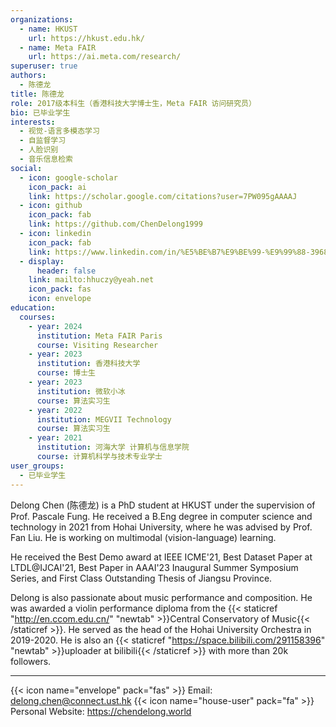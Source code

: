 ```yaml
---
organizations:
  - name: HKUST
    url: https://hkust.edu.hk/
  - name: Meta FAIR
    url: https://ai.meta.com/research/
superuser: true
authors:
  - 陈德龙
title: 陈德龙
role: 2017级本科生（香港科技大学博士生，Meta FAIR 访问研究员）
bio: 已毕业学生
interests:
  - 视觉-语言多模态学习
  - 自监督学习
  - 人脸识别
  - 音乐信息检索
social:
  - icon: google-scholar
    icon_pack: ai
    link: https://scholar.google.com/citations?user=7PW095gAAAAJ
  - icon: github
    icon_pack: fab
    link: https://github.com/ChenDelong1999
  - icon: linkedin
    icon_pack: fab
    link: https://www.linkedin.com/in/%E5%BE%B7%E9%BE%99-%E9%99%88-39685615b
  - display:
      header: false
    link: mailto:hhuczy@yeah.net
    icon_pack: fas
    icon: envelope
education:
  courses:
    - year: 2024
      institution: Meta FAIR Paris
      course: Visiting Researcher
    - year: 2023
      institution: 香港科技大学
      course: 博士生
    - year: 2023
      institution: 微软小冰
      course: 算法实习生
    - year: 2022
      institution: MEGVII Technology
      course: 算法实习生
    - year: 2021
      institution: 河海大学 计算机与信息学院
      course: 计算机科学与技术专业学士
user_groups:
  - 已毕业学生
---
```



Delong Chen (陈德龙) is a PhD student at HKUST under the supervision of Prof. Pascale Fung. He received a B.Eng degree in computer science and technology in 2021 from Hohai University, where he was advised by Prof. Fan Liu. He is working on multimodal (vision-language) learning.

He received the Best Demo award at IEEE ICME'21, Best Dataset Paper at LTDL@IJCAI'21, Best Paper in AAAI'23 Inaugural Summer Symposium Series, and First Class Outstanding Thesis of Jiangsu Province.

Delong is also passionate about music performance and composition. He was awarded a violin performance diploma from the {{< staticref "http://en.ccom.edu.cn/" "newtab" >}}Central Conservatory of Music{{< /staticref >}}. 
He served as the head of the Hohai University Orchestra in 2019-2020. 
He is also an {{< staticref "https://space.bilibili.com/291158396" "newtab" >}}uploader at bilibili{{< /staticref >}} with more than 20k followers.

---

{{< icon name="envelope" pack="fas" >}} Email: delong.chen@connect.ust.hk
{{< icon name="house-user" pack="fa" >}} Personal Website: https://chendelong.world

